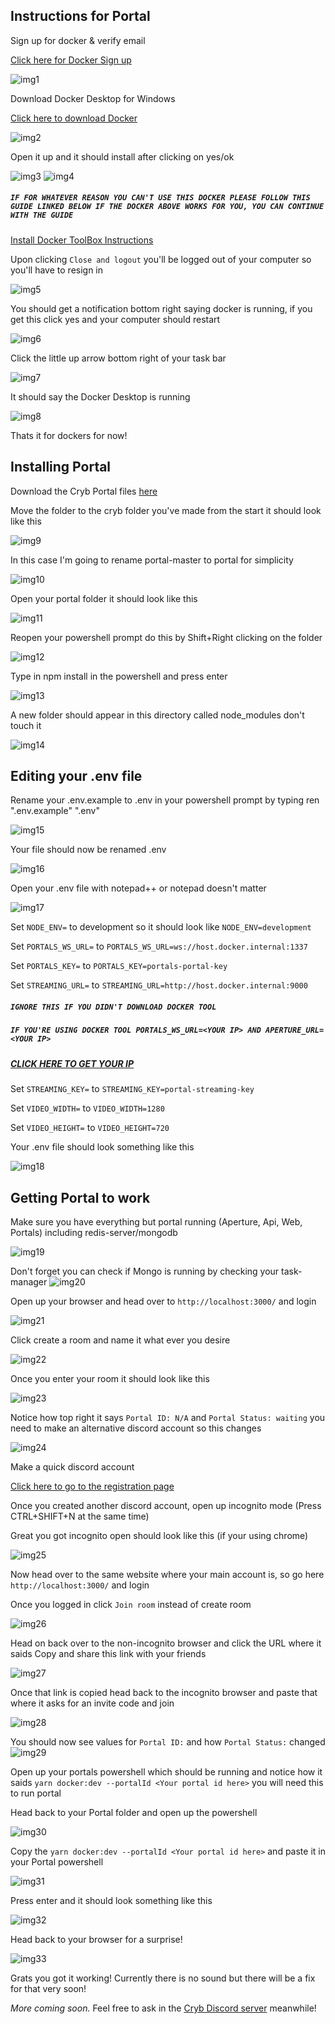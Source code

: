 Instructions for Portal
-

Sign up for docker & verify email

[Click here for Docker Sign up](https://hub.docker.com/signup)

![img1](https://i.imgur.com/5LIZbUW.png)

Download Docker Desktop for Windows

[Click here to download Docker](https://hub.docker.com/?overlay=onboarding)

![img2](https://i.imgur.com/ybCMBk5.png)

Open it up and it should install after clicking on yes/ok

![img3](https://i.imgur.com/7NM3pJ0.png)
![img4](https://i.imgur.com/mLQa3rp.png)

##### `IF FOR WHATEVER REASON YOU CAN'T USE THIS DOCKER PLEASE FOLLOW THIS GUIDE LINKED BELOW IF THE DOCKER ABOVE WORKS FOR YOU, YOU CAN CONTINUE WITH THE GUIDE`

[Install Docker ToolBox Instructions](https://docs.docker.com/toolbox/toolbox_install_windows/#step-2-install-docker-toolbox)

Upon clicking `Close and logout` you'll be logged out of your computer so you'll have to resign in

![img5](https://i.imgur.com/ZEJOy6G.png)

You should get a notification bottom right saying docker is running, if you get this click yes and your computer should restart

![img6](https://i.imgur.com/2za2lDf.png)

Click the little up arrow bottom right of your task bar

![img7](https://i.imgur.com/GQU1R4P.png)

It should say the Docker Desktop is running

![img8](https://i.imgur.com/P7V0lyA.png)



Thats it for dockers for now!


Installing Portal
-

Download the Cryb Portal files 
[here](https://github.com/crybapp/portal)

Move the folder to the cryb folder you've made from the start it should look like this

![img9](https://i.imgur.com/9wILewr.png)

In this case I'm going to rename portal-master to portal for simplicity

![img10](https://i.imgur.com/VTwdsAR.png)

Open your portal folder it should look like this

![img11](https://i.imgur.com/CVweoeE.png)

Reopen your powershell prompt do this by Shift+Right clicking on the folder

![img12](https://i.imgur.com/cC2B8qk.png)

Type in npm install in the powershell and press enter

![img13](https://i.imgur.com/M2pZwfC.png)

A new folder should appear in this directory called node_modules don't touch it

![img14](https://i.imgur.com/aDhlA3l.png)

Editing your .env file
-

Rename your .env.example to .env in your powershell prompt by typing ren ".env.example" ".env"

![img15](https://i.imgur.com/dSy25NN.png)

Your file should now be renamed .env

![img16](https://i.imgur.com/DdtCKNM.png)

Open your .env file with notepad++ or notepad doesn't matter

![img17](https://i.imgur.com/HM9EpyB.png)


Set `NODE_ENV=` to development so it should look like `NODE_ENV=development`

Set `PORTALS_WS_URL=` to `PORTALS_WS_URL=ws://host.docker.internal:1337`

Set `PORTALS_KEY=` to `PORTALS_KEY=portals-portal-key`

Set `STREAMING_URL=` to `STREAMING_URL=http://host.docker.internal:9000`

##### `IGNORE THIS IF YOU DIDN'T DOWNLOAD DOCKER TOOL`
##### `IF YOU'RE USING DOCKER TOOL PORTALS_WS_URL=<YOUR IP> AND APERTURE_URL=<YOUR IP>`
##### [CLICK HERE TO GET YOUR IP](https://whatismyipaddress.com/)

Set `STREAMING_KEY=` to `STREAMING_KEY=portal-streaming-key`

Set `VIDEO_WIDTH=` to `VIDEO_WIDTH=1280`

Set `VIDEO_HEIGHT=` to `VIDEO_HEIGHT=720`

Your .env file should look something like this

![img18](https://i.imgur.com/RKX7KGr.png)

Getting Portal to work
-

Make sure you have everything but portal running (Aperture, Api, Web, Portals) including redis-server/mongodb

![img19](https://i.imgur.com/QRVylOE.png)

Don't forget you can check if Mongo is running by checking your task-manager
![img20](https://i.imgur.com/OiPjLez.png)

Open up your browser and head over to `http://localhost:3000/` and login

![img21](https://i.imgur.com/DGURjQI.jpg)

Click create a room and name it what ever you desire

![img22](https://i.imgur.com/80f3dh0.png)

Once you enter your room it should look like this

![img23](https://i.imgur.com/2G7YJwc.jpg)

Notice how top right it says `Portal ID: N/A` and `Portal Status: waiting` you need to make an alternative discord account so this changes

![img24](https://i.imgur.com/v3s4ZLp.png)

Make a quick discord account

[Click here to go to the registration page](https://discordapp.com/register)

Once you created another discord account, open up incognito mode (Press CTRL+SHIFT+N at the same time)

Great you got incognito open should look like this (if your using chrome)

![img25](https://i.imgur.com/PhXbo2h.png)

Now head over to the same website where your main account is, so go here `http://localhost:3000/` and login 

Once you logged in click `Join room` instead of create room 

![img26](https://i.imgur.com/JcejZmG.png)

Head on back over to the non-incognito browser and click the URL where it saids Copy and share this link with your friends

![img27](https://i.imgur.com/3C37zeo.jpg)

Once that link is copied head back to the incognito browser and paste that where it asks for an invite code and join

![img28](https://i.imgur.com/uWjuZ6J.png)

You should now see values for `Portal ID:` and how `Portal Status:` changed
![img29](https://i.imgur.com/FmwQ6Yb.jpg)

Open up your portals powershell which should be running and notice how it saids `yarn docker:dev --portalId <Your portal id here>`
you will need this to run portal 

Head back to your Portal folder and open up the powershell 

![img30](https://i.imgur.com/E28YhUK.png)

Copy the `yarn docker:dev --portalId <Your portal id here>` and paste it in your Portal powershell
  
![img31](https://i.imgur.com/bGVdOje.png)

Press enter and it should look something like this 

![img32](https://i.imgur.com/KrZzxEz.png)

Head back to your browser for a surprise!

![img33](https://i.imgur.com/oKIhRwQ.png)

Grats you got it working! Currently there is no sound but there will be a fix for that very soon!

_More coming soon._ Feel free to ask in the [Cryb Discord server](https://discord.gg/ShTATH4) meanwhile!
